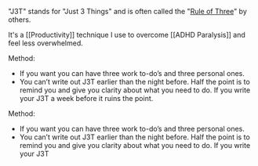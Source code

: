 "J3T" stands for "Just 3 Things" and is often called the "[Rule of Three](https://dansilvestre.com/rule-of-three/)" by others.

It's a [[Productivity]] technique I use to overcome [[ADHD Paralysis]] and feel less overwhelmed. 

Method:
- If you want you can have three work to-do’s and three personal ones.
- You can’t write out J3T earlier than the night before. Half the point is to remind you and give you clarity about what you need to do. If you write your J3T a week before it ruins the point.

Method:
- If you want you can have three work to-do’s and three personal ones.
- You can’t write out J3T earlier than the night before. Half the point is to remind you and give you clarity about what you need to do. If you write your J3T 